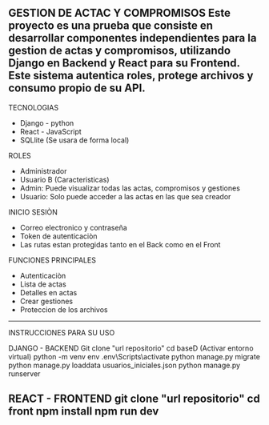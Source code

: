 GESTION DE ACTAC Y COMPROMISOS
Este proyecto es una prueba que consiste en desarrollar componentes independientes para la gestion de actas y compromisos, utilizando Django en Backend y React para su Frontend. Este sistema autentica roles, protege archivos y consumo propio de su API.
------------------------------------------------------------------------------------
TECNOLOGIAS 
- Django - python
- React - JavaScript
- SQLlite (Se usara de forma local)

ROLES
- Administrador
- Usuario B
(Caracteristicas)
- Admin: Puede visualizar todas las actas, compromisos y gestiones
- Usuario: Solo puede acceder a las actas en las que sea creador

INICIO SESIÒN 
- Correo electronico y contraseña
- Token de autenticaciòn
- Las rutas estan protegidas tanto en el Back como en el Front

FUNCIONES PRINCIPALES
- Autenticaciòn
- Lista de actas
- Detalles en actas
- Crear gestiones
- Proteccion de los archivos
------------------------------------------------------------------------------------
INSTRUCCIONES PARA SU USO 

DJANGO - BACKEND
Git clone "url repositorio"
cd baseD
(Activar entorno virtual) python -m venv env
.env\Scripts\activate
python manage.py migrate
python manage.py loaddata usuarios_iniciales.json
python manage.py runserver

REACT - FRONTEND
git clone "url repositorio"
cd front
npm install 
npm run dev 
------------------------------------------------------------------------------------
